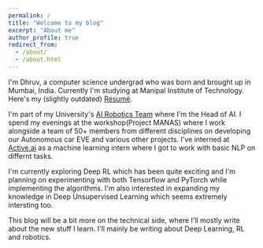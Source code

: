 ```yaml
---
permalink: /
title: "Welcome to my blog"
excerpt: "About me"
author_profile: true
redirect_from: 
  - /about/
  - /about.html
---
```


I'm Dhruv, a computer science undergrad who was born and brought up in Mumbai, India. Currently I'm studying at Manipal Institute of Technology. Here's my (slightly outdated) [Résumé](https://demoAccount0205.github.io/Resume.pdf).

I'm part of my University's [AI Robotics Team](http://projectmanas.in) where I'm the Head of AI. I spend my evenings at the workshop(Project MANAS) where I work alongside a team of 50+ members from different disciplines on developing our Autonomous car EVE and various other projects. I've interned at [Active.ai](https://active.ai/) as a machine learning intern where I got to work with basic NLP on differnt tasks.

I'm currently exploring Deep RL which has been quite exciting and I'm planning on experimenting with both Tensorflow and PyTorch while implementing the algorithms. I'm also interested in expanding my knowledge in Deep Unsupervised Learning which seems extremely intersting too.

This blog will be a bit more on the technical side, where I'll mostly write about the new stuff I learn. I'll mainly be writing about Deep Learning, RL and robotics. 